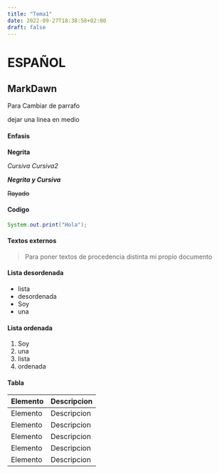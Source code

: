 ```yaml
---
title: "Tema1"
date: 2022-09-27T18:38:58+02:00
draft: false
---
```


# ESPAÑOL

## MarkDawn

Para Cambiar de parrafo

dejar una linea en medio

#### Enfasis

**Negrita**

*Cursiva* _Cursiva2_

***Negrita y Cursiva***

~~Rayado~~ <!--AltGr+4-->

#### Codigo

```java
System.out.print("Hola");
```

#### Textos externos

>Para poner textos de procedencia distinta mi propio documento


#### Lista desordenada

* lista
* desordenada
* Soy
* una

#### Lista ordenada

1. Soy
2. una
54. lista
21. ordenada



#### Tabla

|Elemento|Descripcion|
|---|---|
|Elemento|Descripcion|
|Elemento|Descripcion|
|Elemento|Descripcion|
|Elemento|Descripcion|
|Elemento|Descripcion|
